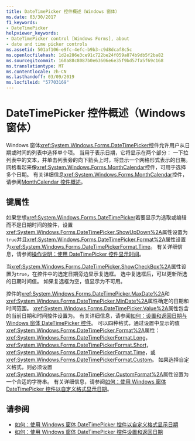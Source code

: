 ```yaml
---
title: DateTimePicker 控件概述（Windows 窗体）
ms.date: 03/30/2017
f1_keywords:
- DateTimePicker
helpviewer_keywords:
- DateTimePicker control [Windows Forms], about
- date and time picker controls
ms.assetid: 501af106-e9fc-4efc-b9b3-c9d8dcaf8c5c
ms.openlocfilehash: 1d2e286e3ce91c722be24f059a874b9db5f2ba82
ms.sourcegitcommit: 160a88c8087b0e63606e6e35f9bd57fa5f69c168
ms.translationtype: MT
ms.contentlocale: zh-CN
ms.lasthandoff: 03/09/2019
ms.locfileid: "57703169"
---
```

# <a name="datetimepicker-control-overview-windows-forms"></a>DateTimePicker 控件概述（Windows 窗体）
Windows 窗体<xref:System.Windows.Forms.DateTimePicker>控件允许用户从日期或时间的列表中选择单个项。 当用于表示日期，它将显示在两个部分： 一下拉列表中的文本，并单击列表旁的向下箭头上时，将显示一个网格形式表示的日期。 网格看起来像<xref:System.Windows.Forms.MonthCalendar>控件，可用于选择多个日期。 有关详细信息<xref:System.Windows.Forms.MonthCalendar>控件，请参阅[MonthCalendar 控件概述](monthcalendar-control-overview-windows-forms.md)。  
  
## <a name="key-properties"></a>键属性  
 如果您想<xref:System.Windows.Forms.DateTimePicker>若要显示为选取或编辑而不是日期时间的控件，设置<xref:System.Windows.Forms.DateTimePicker.ShowUpDown%2A>属性设置为`true`并且<xref:System.Windows.Forms.DateTimePicker.Format%2A>属性设置为<xref:System.Windows.Forms.DateTimePickerFormat.Time>。 有关详细信息，请参阅[操作说明：使用 DateTimePicker 控件显示时间](how-to-display-time-with-the-datetimepicker-control.md)。  
  
 当<xref:System.Windows.Forms.DateTimePicker.ShowCheckBox%2A>属性设置为`true`，在控件中的选定日期旁边显示复选框。 选中复选框后，可以更新所选的日期时间值。 如果复选框为空，值显示为不可用。  
  
 控件的<xref:System.Windows.Forms.DateTimePicker.MaxDate%2A>和<xref:System.Windows.Forms.DateTimePicker.MinDate%2A>属性确定的日期和时间范围。 <xref:System.Windows.Forms.DateTimePicker.Value%2A>属性包含的当前日期和时间控件设置为。 有关详细信息，请参阅[如何：设置和返回日期与 Windows 窗体 DateTimePicker 控件](how-to-set-and-return-dates-with-the-windows-forms-datetimepicker-control.md)。 可以四种格式，通过设置中显示的值<xref:System.Windows.Forms.DateTimePicker.Format%2A>属性： <xref:System.Windows.Forms.DateTimePickerFormat.Long>， <xref:System.Windows.Forms.DateTimePickerFormat.Short>， <xref:System.Windows.Forms.DateTimePickerFormat.Time>，或<xref:System.Windows.Forms.DateTimePickerFormat.Custom>。 如果选择自定义格式，则必须设置<xref:System.Windows.Forms.DateTimePicker.CustomFormat%2A>属性设置为一个合适的字符串。 有关详细信息，请参阅[如何：使用 Windows 窗体 DateTimePicker 控件以自定义格式显示日期](display-a-date-in-a-custom-format-with-wf-datetimepicker-control.md)。  
  
## <a name="see-also"></a>请参阅
- [如何：使用 Windows 窗体 DateTimePicker 控件以自定义格式显示日期](display-a-date-in-a-custom-format-with-wf-datetimepicker-control.md)
- [如何：使用 Windows 窗体 DateTimePicker 控件设置和返回日期](how-to-set-and-return-dates-with-the-windows-forms-datetimepicker-control.md)
